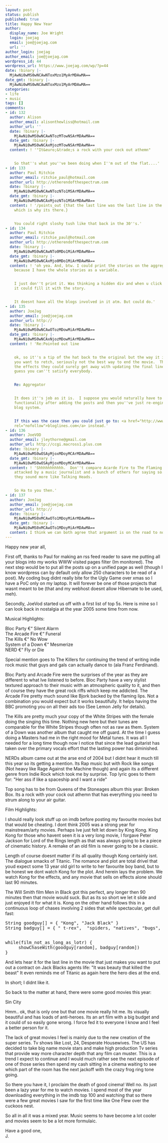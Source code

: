 ```yaml
---
layout: post
status: publish
published: true
title: Happy New Year
author:
  display_name: Joe Wright
  login: joejag
  email: joe@joejag.com
  url: ''
author_login: joejag
author_email: joe@joejag.com
wordpress_id: 44
wordpress_url: https://www.joejag.com/wp/?p=44
date: !binary |-
  MjAwNi0wMS0wNCAwNToxMzo1MyArMDAwMA==
date_gmt: !binary |-
  MjAwNi0wMS0wNCAwNToxMzo1MyArMDAwMA==
categories:
- life
- music
tags: []
comments:
- id: 132
  author: Alison
  author_email: alisonthewliss@hotmail.com
  author_url: ''
  date: !binary |-
    MjAwNi0wMS0wNCAwNTozMTowNSArMDAwMA==
  date_gmt: !binary |-
    MjAwNi0wMS0wNCAxMjozMTowNSArMDAwMA==
  content: ! '"It&euro;&trade;s a rock with your cock out athemn"


    So that''s what you''ve been doing when I''m out of the flat....'
- id: 133
  author: Paul Ritchie
  author_email: ritchie_paul@hotmail.com
  author_url: http://otherendofthespectrum.com
  date: !binary |-
    MjAwNi0wMS0wNCAwNTozNTo1MSArMDAwMA==
  date_gmt: !binary |-
    MjAwNi0wMS0wNCAxMjozNTo1MSArMDAwMA==
  content: ! '/points_out {that the last line was the last line in the original
    which is why its there.}


    You could right sloshy tush like that back in the 30''s.'
- id: 134
  author: Paul Ritchie
  author_email: ritchie_paul@hotmail.com
  author_url: http://otherendofthespectrum.com
  date: !binary |-
    MjAwNi0wMS0wNCAwNTo0MDo1MiArMDAwMA==
  date_gmt: !binary |-
    MjAwNi0wMS0wNCAxMjo0MDo1MiArMDAwMA==
  content: ! 'oh yea. And, btw. I could print the stories on the aggregator at request
    because I have the whole stories as a variable.


    I just don''t print it. Was thinking a hidden div and when u click on the link
    it could fill it with the story.


    It doesnt have all the blogs involved in it atm. But could do.'
- id: 135
  author: JoeJag
  author_email: joe@joejag.com
  author_url: http://
  date: !binary |-
    MjAwNi0wMS0wNCAwOTozMDowMiArMDAwMA==
  date_gmt: !binary |-
    MjAwNi0wMS0wNCAxNjozMDowMiArMDAwMA==
  content: ! 'Re:Pointed out line


    ok, so it''s a tip of the hat back to the original but the way it is done makes
    you want to retch, seriously not the best way to end the movie.  They updated
    the effects they could surely get away with updating the final line?  Ah well,
    guess you can''t satisfy everybody.


    Re: Aggregator


    It does it''s job as it is.  I suppose you would naturally have to add comment
    functionality after adding the posts and then you''ve just re-engineered the entire
    blog system.


    If this was the case then you could just go to: <a href="http://www.bloglines.com"
    rel="nofollow">bloglines.com</a> instead.'
- id: 136
  author: JoeVOD
  author_email: jleythorne@gmail.com
  author_url: http://ccgi.macross1.plus.com
  date: !binary |-
    MjAwNi0wMS0wOSAyMjoxMDoyMCArMDAwMA==
  date_gmt: !binary |-
    MjAwNi0wMS0wOSAyMjoxMDoyMCArMDAwMA==
  content: ! 'Shhhhhhhhhhh.  Don''t compare Acarde Fire to The Flaming Lips.  I got
    attacked by a music journalist and a bunch of others for saying so.  Besides,
    they sound more like Talking Heads.


    So Ha to you then.'
- id: 137
  author: JoeJag
  author_email: joe@joejag.com
  author_url: http://
  date: !binary |-
    MjAwNi0wMS0xMCAwOTo1MDoyMiArMDAwMA==
  date_gmt: !binary |-
    MjAwNi0wMS0xMCAwOTo1MDoyMiArMDAwMA==
  content: I think we can both agree that argument is on the road to nowhere...
---
```

<p>Happy new year all,</p>
<p>First off, thanks to Paul for making an rss feed reader to save me putting all your blogs into my works WWW visited pages filter (Im monitored).  The next step would be to put all the posts up on a unified page as well (though I know wordpress can by default only allow 250 characters to be read of a post).  My coding bug didnt really bite for the Ugly Game over xmas so I have a PoC only on my laptop.  It will forever be one of those projects that wasnt meant to be (that and my webhost doesnt allow Hibernate to be used, meh).</p>
<p>Secondly, JoeVod started us off with a first list of top 5s.  Here is mine so I can look back in nostalgia at the year 2005 some time from now.  </p>
<p>Musical Highlights:</p>
<p>Bloc Party &euro;&ldquo; Silent Alarm<br />
The Arcade Fire &euro;&ldquo; Funeral<br />
The Kills &euro;&ldquo; No Wow<br />
System of a Down &euro;&ldquo; Mesmerize<br />
NERD &euro;&ldquo; Fly or Die</p>
<p>Special mention goes to The Killers for continuing the trend of writing indie rock music that guys and gals can actually dance to (ala Franz Ferdinand).</p>
<p>Bloc Party and Arcade Fire were the surprises of the year as they are different to what Ive listened to before.  Bloc Party have a very stylist textured approach to their music with an atmospheric quality to it, and then of course they have the great rock riffs which keep me addicted.  The Arcade Fire pretty much sound like Bjork backed by the flaming lips.  Not a combination you would expect but it works beautifully.  It helps having the BBC promoting you on all their ads too (See Lemon Jelly for details).</p>
<p>The Kills are pretty much your copy of the White Stripes with the female doing the singing this time.  Nothing new here but their tunes are comparable for the White Stripes though often not as raw as them.  System of a Down was another album that caught me off guard.  At the time I guess doing a Masters had me in the right mood for Metal tunes.  It was all I needed for a long time though now I notice that since the lead guitarist has taken over the primary vocals effort that the lasting power has diminished.</p>
<p>NERDs album came out at the arse end of 2004 but I didnt hear it much till this year so its getting a mention.  Its Rap music but with Rock like songs (Not heavy like Rage Against the Machine though) and again its a different genre from Indie Rock which took me by surprise.  Top lyric goes to them for: "Her ass if like a spaceship and I want a ride"</p>
<p>Top song has to be from Queens of the Stoneages album this year: Broken Box.  Its a rock with your cock out athemn that has everything you need to strum along to your air guitar.</p>
<p>Film Highlights:</p>
<p>I should really look stuff up on imdb before posting my favourite movies but that would be cheating.  I dont think 2005 was a strong year for mainstream/arty movies.  Perhaps Ive just felt let down by King Kong.  King Kong for those who havent seen it is a very long movie, I forgave Peter Jackson for Lord of the Rings length as that was always going to be a piece of cinematic history.  A remake of an old film is never going to be a classic.</p>
<p>Length of course doesnt matter if its all quality though Kong certainly isnt.  The dialogue smacks of Titanic.  The romance and plot are total drivel that youd expect some 13 year old girl to write to her favourite boy band, but to be honest we dont watch Kong for the plot.  And herein lays the problem.  We watch Kong for the effects, and any movie that sells on effects alone should last 90 minutes.  </p>
<p>The Will Smith film Men in Black got this perfect, any longer then 90 minutes then that movie would suck.  But as its so short we let it slide and just enjoyed it for what it is.  Kong on the other hand follows this in a continuous loop of chases involving 2 sides that while spectacular, get dull fast:</p>

<pre>
String goodguy[] = { "Kong", "Jack Black" }
String badguy[] = { " t-rex",  "spiders, "natives", "bugs", "rocks"}</p>
while(film_not_as_long_as_lotr) {
     showChaseWith(goodguy[random], badguy[random])
}</pre>
<p>And lets hear it for the last line in the movie that just makes you want to put out a contract on Jack Blacks agents life: "It was beauty that killed the beast"  It even reminds me of Titanic as again here the hero dies at the end.</p>
<p>In short; I didnt like it.</p>
<p>So back to the matter at hand, there were some good movies this year:</p>
<p>Sin City</p>
<p>Hmm.. ok, that is only one but that one movie really hit me.  Its visually beautiful and has loads of anti-heroes.  Its an art film with a big budget and it could of so easily gone wrong.  I force fed it to everyone I know and I feel a better person for it.</p>
<p>The lack of great movies I feel is mainly due to the new creation of the super series.  Tv shows like Lost, 24, Desperate Housewives.  The US has decided to take big name movie stars and make high production Tv series that provide way more character depth that any film can muster.  This is a trend I expect to continue and I would much rather see the next episode of one of those series then spend my cash sitting in a cinema waiting to see which part of the room has the next jackoff with the crazy frog ring tone going.</p>
<p>So there you have it, I proclaim the death of good cinema!  Well no. its just been a lazy year for me to watch movies.  I spend most of the year downloading everything in the imdb top 100 and watching that so there were a few great movies I saw for the first time like One Flew over the cuckoos nest.</p>
<p>So all in all it was a mixed year.  Music seems to have become a lot cooler and movies seem to be a lot more formulaic.</p>
<p>Have a good one,<br />
J.</p>
